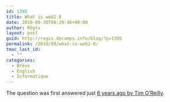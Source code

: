 ```yaml
---
id: 1395
title: What is web2.0
date: 2010-09-30T08:29:46+00:00
author: Régis
layout: post
guid: http://regis.decamps.info/blog/?p=1395
permalink: /2010/09/what-is-web2-0/
tmac_last_id:
  - ""
categories:
  - Brève
  - English
  - Informatique
---
```

The question was first answered just [6 years ago by Tim O’Reilly](http://oreilly.com/web2/archive/what-is-web-20.html).
